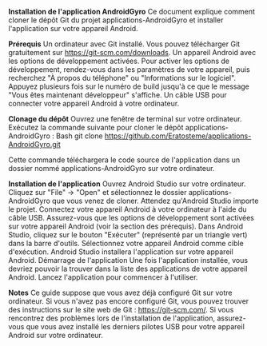 **Installation de l'application AndroidGyro**
Ce document explique comment cloner le dépôt Git du projet applications-AndroidGyro et installer l'application sur votre appareil Android.

**Prérequis**
Un ordinateur avec Git installé. Vous pouvez télécharger Git gratuitement sur https://git-scm.com/downloads.
Un appareil Android avec les options de développement activées. Pour activer les options de développement, rendez-vous dans les paramètres de votre appareil, puis recherchez "À propos du téléphone" ou "Informations sur le logiciel". Appuyez plusieurs fois sur le numéro de build jusqu'à ce que le message "Vous êtes maintenant développeur" s'affiche.
Un câble USB pour connecter votre appareil Android à votre ordinateur.

**Clonage du dépôt**
Ouvrez une fenêtre de terminal sur votre ordinateur.
Exécutez la commande suivante pour cloner le dépôt applications-AndroidGyro :
Bash
git clone https://github.com/Eratosteme/applications-AndroidGyro.git


Cette commande téléchargera le code source de l'application dans un dossier nommé applications-AndroidGyro sur votre ordinateur.

**Installation de l'application**
Ouvrez Android Studio sur votre ordinateur.
Cliquez sur "File" -> "Open" et sélectionnez le dossier applications-AndroidGyro que vous venez de cloner.
Attendez qu'Android Studio importe le projet.
Connectez votre appareil Android à votre ordinateur à l'aide du câble USB.
Assurez-vous que les options de développement sont activées sur votre appareil Android (voir la section des prérequis).
Dans Android Studio, cliquez sur le bouton "Exécuter" (représenté par un triangle vert) dans la barre d'outils.
Sélectionnez votre appareil Android comme cible d'exécution.
Android Studio installera l'application sur votre appareil Android.
Démarrage de l'application
Une fois l'application installée, vous devriez pouvoir la trouver dans la liste des applications de votre appareil Android. Lancez l'application pour commencer à l'utiliser.

**Notes**
Ce guide suppose que vous avez déjà configuré Git sur votre ordinateur. Si vous n'avez pas encore configuré Git, vous pouvez trouver des instructions sur le site web de Git : https://git-scm.com/.
Si vous rencontrez des problèmes lors de l'installation de l'application, assurez-vous que vous avez installé les derniers pilotes USB pour votre appareil Android sur votre ordinateur.
